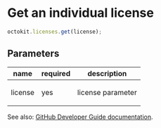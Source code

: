 # Get an individual license

```js
octokit.licenses.get(license);
```

## Parameters

<table>
  <thead>
    <tr>
      <th>name</th>
      <th>required</th>
      <th>description</th>
    </tr>
  </thead>
  <tbody>
    <tr><td>license</td><td>yes</td><td>

license parameter

</td></tr>
  </tbody>
</table>

See also: [GitHub Developer Guide documentation](endpoint.documentationUrl).
